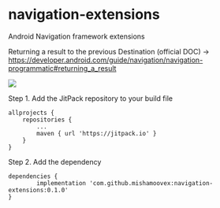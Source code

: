 # navigation-extensions

Android Navigation framework extensions

Returning a result to the previous Destination (official DOC) ->
https://developer.android.com/guide/navigation/navigation-programmatic#returning_a_result

[![](https://jitpack.io/v/mishamoovex/LiveEvents.svg)](https://jitpack.io/#mishamoovex/LiveEvents)

Step 1. Add the JitPack repository to your build file

	allprojects {
		repositories {
			...
			maven { url 'https://jitpack.io' }
		}
	}
Step 2. Add the dependency

	dependencies {
	        implementation 'com.github.mishamoovex:navigation-extensions:0.1.0'
	}
